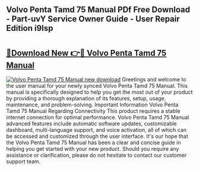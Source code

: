 ## Volvo Penta Tamd 75 Manual PDf Free Download - Part-uvY Service Owner Guide - User Repair Edition i9Isp

# <h2><a href="http://bc58504.oget.top/?id=Volvo+Penta+Tamd+75+Manual">🔗Download New 👉🔴 Volvo Penta Tamd 75 Manual</a></h2>

[![Volvo Penta Tamd 75 Manual new download](https://i.imgur.com/5g1atiW.png)](http://bc58504.oget.top/?id=Volvo+Penta+Tamd+75+Manual)
Greetings and welcome to the user manual for your newly synced Volvo Penta Tamd 75 Manual. This manual is specifically designed to help you get the most out of your product by providing a thorough explanation of its features, setup, usage, maintenance, and problem-solving. Important Information Volvo Penta Tamd 75 Manual Regarding Connectivity This product requires a stable internet connection for optimal performance. Volvo Penta Tamd 75 Manual advanced features include automatic software updates, customizable dashboard, multi-language support, and voice activation, all of which can be accessed and customized through the user interface. It's our hope that the Volvo Penta Tamd 75 Manual has been a clear and concise guide in helping you get started with your new product. Should you require any assistance or clarification, please do not hesitate to contact our customer support team.
